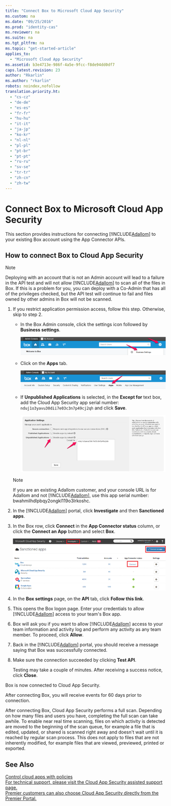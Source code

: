 ```yaml
---
title: "Connect Box to Microsoft Cloud App Security"
ms.custom: na
ms.date: "09/25/2016"
ms.prod: "identity-cas"
ms.reviewer: na
ms.suite: na
ms.tgt_pltfrm: na
ms.topic: "get-started-article"
applies_to: 
  - "Microsoft Cloud App Security"
ms.assetid: b3e4713e-986f-4a5e-9fcc-f8de94dd0df7
caps.latest.revision: 23
author: "Rkarlin"
ms.author: "rkarlin"
robots: noindex,nofollow
translation.priority.ht: 
  - "cs-cz"
  - "de-de"
  - "es-es"
  - "fr-fr"
  - "hu-hu"
  - "it-it"
  - "ja-jp"
  - "ko-kr"
  - "nl-nl"
  - "pl-pl"
  - "pt-br"
  - "pt-pt"
  - "ru-ru"
  - "sv-se"
  - "tr-tr"
  - "zh-cn"
  - "zh-tw"
---
```

# Connect Box to Microsoft Cloud App Security
  This section provides instructions for connecting [!INCLUDE[Adallom](./includes/adallom_md.md)] to your existing Box account using the App Connector APIs.  
  
## How to connect Box to Cloud App Security  
  
> [!NOTE]  
>  Deploying with an account that is not an Admin account will lead to a failure in the API test and will not allow [!INCLUDE[Adallom](./includes/adallom_md.md)] to scan all of the files in Box. If this is a problem for you, you can deploy with a Co-Admin that has all of the privileges checked, but the API test will continue to fail and files owned by other admins in Box will not be scanned.  
  
1.  If you restrict application permission access, follow this step. Otherwise, skip to step 2.  
  
    -   In the Box Admin console, click the settings icon followed by **Business settings**.  
  
         ![box business settings](./media/box-business-settings.png "box business settings")  
  
    -   Click on the **Apps** tab.  
  
         ![box apps](./media/box-apps.png "box apps")  
  
    -   If **Unpublished Applications** is selected, in the **Except for** text box, add the Cloud App Security app serial number: `nduj1o3yavu30dii7e03c3n7p49cj2qh` and click **Save**.  
  
         ![box settings except for](./media/box-settings-except-for.png "box settings except for")  
  
    > [!NOTE]  
    >  If you are an existing Adallom customer, and your console URL is for Adallom and not [!INCLUDE[Adallom](./includes/adallom_md.md)], use this app serial number: bwahmilhdlpbqy2ongkl119o3lrkoshc.  
  
2.  In the [!INCLUDE[Adallom](./includes/adallom_md.md)] portal, click **Investigate** and then **Sanctioned apps**.  
  
3.  In the Box row, click **Connect** in the **App Connector status** column, or click the **Connect an App** button and select **Box**.  
  
     ![connect box](./media/connect-box.png "connect box")  
  
4.  In the **Box settings** page, on the **API** tab, click **Follow this link**.  
  
5.  This opens the Box logon page. Enter your credentials to allow [!INCLUDE[Adallom](./includes/adallom_md.md)] access to your team's Box app.  
  
6.  Box will ask you if you want to allow [!INCLUDE[Adallom](./includes/adallom_md.md)] access to your team information and activity log and perform any activity as any team member. To proceed, click **Allow**.  
  
7.  Back in the [!INCLUDE[Adallom](./includes/adallom_md.md)] portal, you should receive a message saying that Box was successfully connected.  
  
8.  Make sure the connection succeeded by clicking **Test API**.  
  
     Testing may take a couple of minutes. After receiving a success notice, click **Close**.  
  
 Box is now connected to Cloud App Security.  
 
 After connecting Box, you will receive events for 60 days prior to connection.
  
  After connecting Box, Cloud App Security performs a full scan. Depending on how many files and users you have, completing the full scan can take awhile. To enable near real time scanning, files on which activity is detected are moved to the beginning of the scan queue, for example a file that is edited, updated, or shared is scanned right away and doesn't wait until it is reached by regular scan process. This does not apply to files that are not inherently modified, for example files that are viewed, previewed, printed or exported.
  
## See Also  
 [Control cloud apps with policies](../migration/control-cloud-apps-with-policies.md)   
 [For technical support, please visit the Cloud App Security assisted support page.](http://support.microsoft.com/oas/default.aspx?prid=16031)   
 [Premier customers can also choose Cloud App Security directly from the Premier Portal.](https://premier.microsoft.com/)  
  
  
